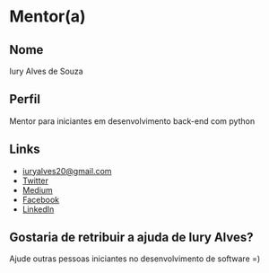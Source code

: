 # Mentor(a)

## Nome

Iury Alves de Souza 

## Perfil

Mentor para iniciantes em desenvolvimento back-end com python

## Links

* [iuryalves20@gmail.com](mailto:iuryalves20@gmail.com)
* [Twitter](https://twitter.com/IuryAlvesdeSouz)
* [Medium](https://medium.com/@iurysouza)
* [Facebook](https://www.facebook.com/iury.alvesdesouza)
* [LinkedIn](https://www.linkedin.com/in/iury-alves-de-souza-87438197/)

## Gostaria de retribuir a ajuda de Iury Alves?

Ajude outras pessoas iniciantes no desenvolvimento de software =)
